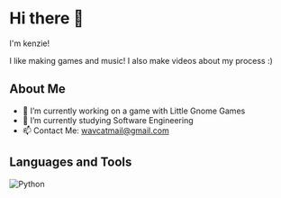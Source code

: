 # Hi there 👋

I'm kenzie!

I like making games and music! I also make videos about my process :)

## About Me

- 🔭 I’m currently working on a game with Little Gnome Games
- 🌱 I’m currently studying Software Engineering
- 📫 Contact Me: wavcatmail@gmail.com

## Languages and Tools
![Python](https://img.shields.io/badge/-Python-3776AB?style=flat-square&logo=python&logoColor=white)
